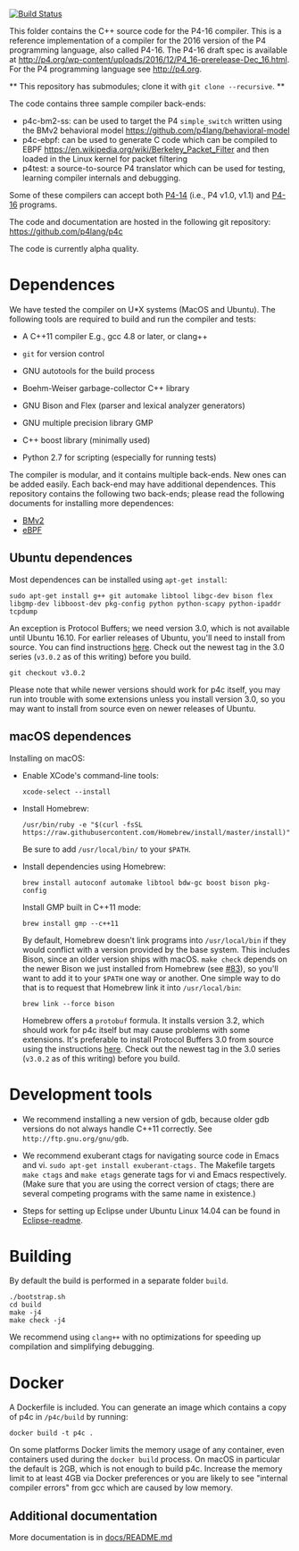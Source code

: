 [![Build Status](https://travis-ci.org/p4lang/p4c.svg?branch=master)](https://travis-ci.org/p4lang/p4c)

This folder contains the C++ source code for the P4-16 compiler.  This
is a reference implementation of a compiler for the 2016 version of
the P4 programming language, also called P4-16.  The P4-16 draft spec
is available at
http://p4.org/wp-content/uploads/2016/12/P4_16-prerelease-Dec_16.html.
For the P4 programming language see http://p4.org.

** This repository has submodules; clone it with `git clone --recursive`. **

The code contains three sample compiler back-ends:
* p4c-bm2-ss: can be used to target the P4 `simple_switch` written using
  the BMv2 behavioral model https://github.com/p4lang/behavioral-model
* p4c-ebpf: can be used to generate C code which can be compiled to EBPF
  https://en.wikipedia.org/wiki/Berkeley_Packet_Filter and then loaded
  in the Linux kernel for packet filtering
* p4test: a source-to-source P4 translator which can be used for
  testing, learning compiler internals and debugging.

Some of these compilers can accept both
[P4-14](http://p4.org/wp-content/uploads/2016/11/p4-spec-latest.pdf)
(i.e., P4 v1.0, v1.1) and
[P4-16](http://p4.org/wp-content/uploads/2016/12/P4_16-prerelease-Dec_16.html)
programs.

The code and documentation are hosted in the following git repository:
https://github.com/p4lang/p4c

The code is currently alpha quality.

# Dependences

We have tested the compiler on U*X systems (MacOS and Ubuntu).  The
following tools are required to build and run the compiler and tests:

- A C++11 compiler
  E.g., gcc 4.8 or later, or clang++

- `git` for version control

- GNU autotools for the build process

- Boehm-Weiser garbage-collector C++ library

- GNU Bison and Flex (parser and lexical analyzer generators)

- GNU multiple precision library GMP

- C++ boost library (minimally used)

- Python 2.7 for scripting (especially for running tests)

The compiler is modular, and it contains multiple back-ends.  New ones can be added easily.
Each back-end may have additional dependences.  This repository contains the following two
back-ends; please read the following documents for installing more dependences:
  * [BMv2](backends/bmv2/README.md)
  * [eBPF](backends/ebpf/README.md)

## Ubuntu dependences

Most dependences can be installed using `apt-get install`:

`sudo apt-get install g++ git automake libtool libgc-dev bison flex libgmp-dev libboost-dev pkg-config python python-scapy python-ipaddr tcpdump`

An exception is Protocol Buffers; we need version 3.0, which is not available
until Ubuntu 16.10. For earlier releases of Ubuntu, you'll need to install from
source. You can find instructions
[here](https://github.com/google/protobuf/blob/master/src/README.md). Check out
the newest tag in the 3.0 series (`v3.0.2` as of this writing) before you build.

`git checkout v3.0.2`

Please note that while newer versions should work for p4c itself, you may run
into trouble with some extensions unless you install version 3.0, so you may
want to install from source even on newer releases of Ubuntu.

## macOS dependences

Installing on macOS:

- Enable XCode's command-line tools:
  ```
  xcode-select --install
  ```

- Install Homebrew:
  ```
  /usr/bin/ruby -e "$(curl -fsSL https://raw.githubusercontent.com/Homebrew/install/master/install)"
  ```
  Be sure to add `/usr/local/bin/` to your `$PATH`.

- Install dependencies using Homebrew:
  ```
  brew install autoconf automake libtool bdw-gc boost bison pkg-config
  ```

  Install GMP built in C++11 mode:
  ```
  brew install gmp --c++11
  ```

  By default, Homebrew doesn't link programs into `/usr/local/bin` if
  they would conflict with a version provided by the base system. This
  includes Bison, since an older version ships with macOS. `make
  check` depends on the newer Bison we just installed from Homebrew
  (see [#83](http://github.com/p4lang/p4c/issues/83)), so you'll want
  to add it to your `$PATH` one way or another. One simple way to do
  that is to request that Homebrew link it into `/usr/local/bin`:
  ```
  brew link --force bison
  ```

  Homebrew offers a `protobuf` formula. It installs version 3.2, which should
  work for p4c itself but may cause problems with some extensions. It's
  preferable to install Protocol Buffers 3.0 from source using the instructions
  [here](https://github.com/google/protobuf/blob/master/src/README.md). Check
  out the newest tag in the 3.0 series (`v3.0.2` as of this writing) before you
  build.

# Development tools

- We recommend installing a new version of gdb, because older gdb versions
  do not always handle C++11 correctly.  See `http://ftp.gnu.org/gnu/gdb`.

- We recommend exuberant ctags for navigating source code in Emacs and
  vi.  `sudo apt-get install exuberant-ctags.` The Makefile targets
  `make ctags` and `make etags` generate tags for vi and Emacs
  respectively.  (Make sure that you are using the correct version of
  ctags; there are several competing programs with the same name in
  existence.)

- Steps for setting up Eclipse under Ubuntu Linux 14.04 can be found in
  [Eclipse-readme](docs/Eclipse-readme.md).

# Building

By default the build is performed in a separate folder `build`.

```
./bootstrap.sh
cd build
make -j4
make check -j4
```

We recommend using `clang++` with no optimizations for speeding up
compilation and simplifying debugging.

# Docker

A Dockerfile is included. You can generate an image which contains a copy of p4c
in `/p4c/build` by running:

```
docker build -t p4c .
```

On some platforms Docker limits the memory usage of any container, even
containers used during the `docker build` process. On macOS in particular the
default is 2GB, which is not enough to build p4c. Increase the memory limit to
at least 4GB via Docker preferences or you are likely to see "internal compiler
errors" from gcc which are caused by low memory.

## Additional documentation

More documentation is in [docs/README.md](docs/README.md)
